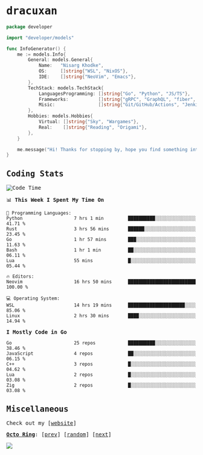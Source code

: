 <!-- Banner -->
<!--
<img src="https://i.imgur.com/mz4ym1F.png" style="max-height:550px"/>
-->


<samp>
	
<!-- Coded Intro -->
	
# dracuxan

```go
package developer

import "developer/models"

func InfoGenerator() {
	me := models.Info{
		General: models.General{
			Name:   "Nisarg Khodke",
			OS:     []string{"WSL", "NixOS"},
			IDE:    []string{"NeoVim", "Emacs"},
		},
		TechStack: models.TechStack{
			LanguagesProgramming: []string{"Go", "Python", "JS/TS"},
			Frameworks: 	      []string{"gRPC", "GraphQL", "fiber", "flask", "React.js", "Next.js"},
			Misic:                []string{"Git/GitHub/Actions", "Jenkins", "Docker"},
		},
		Hobbies: models.Hobbies{
			Virtual: []string{"Sky", "Wargames"},
			Real:    []string{"Reading", "Origami"},
		},		
	}

	me.message("Hi! Thanks for stopping by, hope you find something interesting!") 
}
```

## Coding Stats


<!--START_SECTION:waka-->
![Code Time](http://img.shields.io/badge/Code%20Time-287%20hrs%2038%20mins-blue)

📊 **This Week I Spent My Time On** 

```text
💬 Programming Languages: 
Python                   7 hrs 1 min         ██████████░░░░░░░░░░░░░░░   41.71 % 
Rust                     3 hrs 56 mins       ██████░░░░░░░░░░░░░░░░░░░   23.45 % 
Go                       1 hr 57 mins        ███░░░░░░░░░░░░░░░░░░░░░░   11.63 % 
Bash                     1 hr 1 min          ██░░░░░░░░░░░░░░░░░░░░░░░   06.11 % 
Lua                      55 mins             █░░░░░░░░░░░░░░░░░░░░░░░░   05.44 % 

🔥 Editors: 
Neovim                   16 hrs 50 mins      █████████████████████████   100.00 % 

💻 Operating System: 
WSL                      14 hrs 19 mins      █████████████████████░░░░   85.06 % 
Linux                    2 hrs 30 mins       ████░░░░░░░░░░░░░░░░░░░░░   14.94 % 
```

**I Mostly Code in Go** 

```text
Go                       25 repos            ██████████░░░░░░░░░░░░░░░   38.46 % 
JavaScript               4 repos             ██░░░░░░░░░░░░░░░░░░░░░░░   06.15 % 
C++                      3 repos             █░░░░░░░░░░░░░░░░░░░░░░░░   04.62 % 
Lua                      2 repos             █░░░░░░░░░░░░░░░░░░░░░░░░   03.08 % 
Zig                      2 repos             █░░░░░░░░░░░░░░░░░░░░░░░░   03.08 % 
```




<!--END_SECTION:waka-->

## Miscellaneous

Check out my [[website](https://bynisarg.in/)]

[**Octo Ring**](https://octo-ring.com/):
[[prev](https://octo-ring.com/p/dracuxan/prev)]  [[random](https://octo-ring.com/p/dracuxan/random)]  [[next](https://octo-ring.com/p/dracuxan/next)]

![](https://komarev.com/ghpvc/?username=dracuxan&style=flat-square)

</samp>
